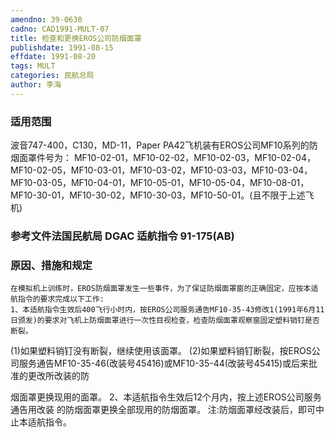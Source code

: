 ```yaml
---
amendno: 39-0630
cadno: CAD1991-MULT-07
title: 检查和更换EROS公司防烟面罩
publishdate: 1991-08-15
effdate: 1991-08-20
tags: MULT
categories: 民航总局
author: 李海
---
```


### 适用范围 
波音747-400，C130，MD-11，Paper  PA42飞机装有EROS公司MF10系列的防烟面罩件号为：
MF10-02-01，MF10-02-02，MF10-02-03，MF10-02-04，MF10-02-05，MF10-03-01，MF10-03-02，MF10-03-03，MF10-03-04，MF10-03-05，MF10-04-01，MF10-05-01，MF10-05-04，MF10-08-01，MF10-30-01，MF10-30-02，MF10-30-03，MF10-50-01。(且不限于上述飞机)

<!--more-->
### 参考文件法国民航局 DGAC 适航指令 91-175(AB) 

### 原因、措施和规定 
    在模拟机上训练时，EROS防烟面罩发生一些事件，为了保证防烟面罩窗的正确固定，应按本适航指令的要求完成以下工作: 
    1、本适航指令生效后400飞行小时内，按EROS公司服务通告MF10-35-43修改1(1991年6月11日颁发)的要求对飞机上防烟面罩进行一次性目视检查，检查防烟面罩观察窗固定塑料销钉是否断裂。 
(1)如果塑料销钉没有断裂，继续使用该面罩。 
(2)如果塑料销钉断裂，按EROS公司服务通告MF10-35-46(改装号45416)或MF10-35-44(改装号45415)或后来批准的更改所改装的防
       
烟面罩更换现用的面罩。     2、本适航指令生效后12个月内，按上述EROS公司服务通告用改装
的防烟面罩更换全部现用的防烟面罩。 注:防烟面罩经改装后，即可中止本适航指令。
